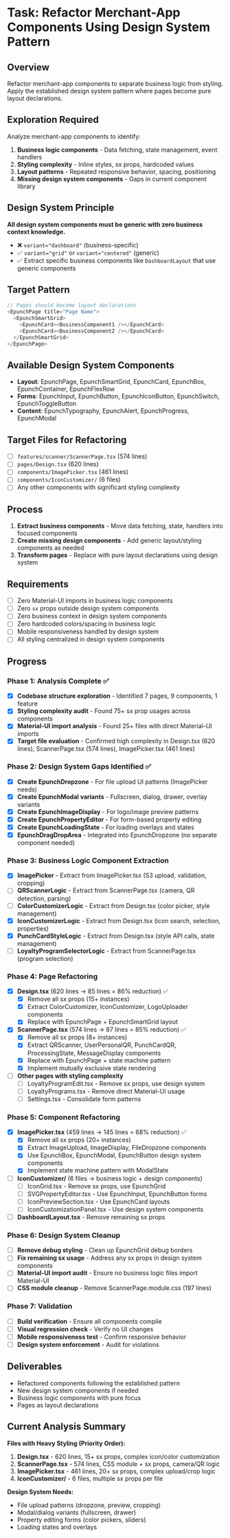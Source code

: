 # Task: Refactor Merchant-App Components Using Design System Pattern

## Overview
Refactor merchant-app components to separate business logic from styling. Apply the established design system pattern where pages become pure layout declarations.

## Exploration Required
Analyze merchant-app components to identify:
1. **Business logic components** - Data fetching, state management, event handlers
2. **Styling complexity** - Inline styles, sx props, hardcoded values
3. **Layout patterns** - Repeated responsive behavior, spacing, positioning
4. **Missing design system components** - Gaps in current component library

## Design System Principle
**All design system components must be generic with zero business context knowledge.**
- ❌ `variant="dashboard"` (business-specific)
- ✅ `variant="grid"` or `variant="centered"` (generic)
- ✅ Extract specific business components like `DashboardLayout` that use generic components

## Target Pattern
```typescript
// Pages should become layout declarations
<EpunchPage title="Page Name">
  <EpunchSmartGrid>
    <EpunchCard><BusinessComponent1 /></EpunchCard>
    <EpunchCard><BusinessComponent2 /></EpunchCard>
  </EpunchSmartGrid>
</EpunchPage>
```

## Available Design System Components
- **Layout**: EpunchPage, EpunchSmartGrid, EpunchCard, EpunchBox, EpunchContainer, EpunchFlexRow
- **Forms**: EpunchInput, EpunchButton, EpunchIconButton, EpunchSwitch, EpunchToggleButton
- **Content**: EpunchTypography, EpunchAlert, EpunchProgress, EpunchModal

## Target Files for Refactoring
- [ ] `features/scanner/ScannerPage.tsx` (574 lines)
- [ ] `pages/Design.tsx` (620 lines)
- [ ] `components/ImagePicker.tsx` (461 lines)
- [ ] `components/IconCustomizer/` (6 files)
- [ ] Any other components with significant styling complexity

## Process
1. **Extract business components** - Move data fetching, state, handlers into focused components
2. **Create missing design components** - Add generic layout/styling components as needed
3. **Transform pages** - Replace with pure layout declarations using design system

## Requirements
- [ ] Zero Material-UI imports in business logic components
- [ ] Zero `sx` props outside design system components
- [ ] Zero business context in design system components
- [ ] Zero hardcoded colors/spacing in business logic
- [ ] Mobile responsiveness handled by design system
- [ ] All styling centralized in design system components

## Progress

### Phase 1: Analysis Complete ✅
- [x] **Codebase structure exploration** - Identified 7 pages, 9 components, 1 feature
- [x] **Styling complexity audit** - Found 75+ sx prop usages across components
- [x] **Material-UI import analysis** - Found 25+ files with direct Material-UI imports
- [x] **Target file evaluation** - Confirmed high complexity in Design.tsx (620 lines), ScannerPage.tsx (574 lines), ImagePicker.tsx (461 lines)

### Phase 2: Design System Gaps Identified ✅
- [x] **Create EpunchDropzone** - For file upload UI patterns (ImagePicker needs)
- [x] **Create EpunchModal variants** - Fullscreen, dialog, drawer, overlay variants
- [x] **Create EpunchImageDisplay** - For logo/image preview patterns
- [x] **Create EpunchPropertyEditor** - For form-based property editing
- [x] **Create EpunchLoadingState** - For loading overlays and states
- [x] **EpunchDragDropArea** - Integrated into EpunchDropzone (no separate component needed)

### Phase 3: Business Logic Component Extraction
- [x] **ImagePicker** - Extract from ImagePicker.tsx (S3 upload, validation, cropping)
- [ ] **QRScannerLogic** - Extract from ScannerPage.tsx (camera, QR detection, parsing)  
- [ ] **ColorCustomizerLogic** - Extract from Design.tsx (color picker, style management)
- [x] **IconCustomizerLogic** - Extract from Design.tsx (icon search, selection, properties)
- [x] **PunchCardStyleLogic** - Extract from Design.tsx (style API calls, state management)
- [ ] **LoyaltyProgramSelectorLogic** - Extract from ScannerPage.tsx (program selection)

### Phase 4: Page Refactoring
- [x] **Design.tsx** (620 lines → 85 lines = 86% reduction) ✅
  - [x] Remove all sx props (15+ instances)
  - [x] Extract ColorCustomizer, IconCustomizer, LogoUploader components
  - [x] Replace with EpunchPage + EpunchSmartGrid layout
- [x] **ScannerPage.tsx** (574 lines → 87 lines = 85% reduction) ✅
  - [x] Remove all sx props (8+ instances)  
  - [x] Extract QRScanner, UserPersonalQR, PunchCardQR, ProcessingState, MessageDisplay components
  - [x] Replace with EpunchPage + state machine pattern
  - [x] Implement mutually exclusive state rendering
- [ ] **Other pages with styling complexity**
  - [ ] LoyaltyProgramEdit.tsx - Remove sx props, use design system
  - [ ] LoyaltyPrograms.tsx - Remove direct Material-UI usage
  - [ ] Settings.tsx - Consolidate form patterns

### Phase 5: Component Refactoring  
- [x] **ImagePicker.tsx** (459 lines → 145 lines = 68% reduction) ✅
  - [x] Remove all sx props (20+ instances)
  - [x] Extract ImageUpload, ImageDisplay, FileDropzone components
  - [x] Use EpunchBox, EpunchModal, EpunchButton design system components
  - [x] Implement state machine pattern with ModalState
- [ ] **IconCustomizer/** (6 files → business logic + design components)
  - [ ] IconGrid.tsx - Remove sx props, use EpunchGrid
  - [ ] SVGPropertyEditor.tsx - Use EpunchInput, EpunchButton forms
  - [ ] IconPreviewSection.tsx - Use EpunchCard layouts
  - [ ] IconCustomizationPanel.tsx - Use design system components
- [ ] **DashboardLayout.tsx** - Remove remaining sx props

### Phase 6: Design System Cleanup
- [ ] **Remove debug styling** - Clean up EpunchGrid debug borders
- [ ] **Fix remaining sx usage** - Address any sx props in design system components
- [ ] **Material-UI import audit** - Ensure no business logic files import Material-UI
- [ ] **CSS module cleanup** - Remove ScannerPage.module.css (197 lines)

### Phase 7: Validation
- [ ] **Build verification** - Ensure all components compile
- [ ] **Visual regression check** - Verify no UI changes
- [ ] **Mobile responsiveness test** - Confirm responsive behavior
- [ ] **Design system enforcement** - Audit for violations

## Deliverables
- Refactored components following the established pattern
- New design system components if needed
- Business logic components with pure focus
- Pages as layout declarations

## Current Analysis Summary
**Files with Heavy Styling (Priority Order):**
1. **Design.tsx** - 620 lines, 15+ sx props, complex icon/color customization
2. **ScannerPage.tsx** - 574 lines, CSS module + sx props, camera/QR logic
3. **ImagePicker.tsx** - 461 lines, 20+ sx props, complex upload/crop logic
4. **IconCustomizer/** - 6 files, multiple sx props per file

**Design System Needs:**
- File upload patterns (dropzone, preview, cropping)
- Modal/dialog variants (fullscreen, drawer)
- Property editing forms (color pickers, sliders)
- Loading states and overlays
